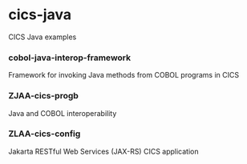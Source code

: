 # cics-java
CICS Java examples

### cobol-java-interop-framework
Framework for invoking Java methods from COBOL programs in CICS

### ZJAA-cics-progb
Java and COBOL interoperability   
   
### ZLAA-cics-config
Jakarta RESTful Web Services (JAX-RS) CICS application
